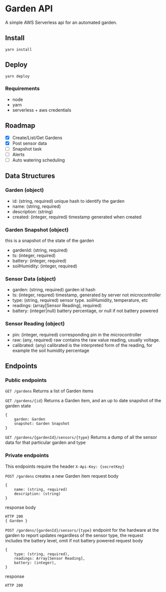 # Garden API
A simple AWS Serverless api for an automated garden.

## Install
`yarn install`

## Deploy
`yarn deploy`

### Requirements
+ node
+ yarn
+ serverless + aws credentials

## Roadmap 
- [x] Create/List/Get Gardens
- [x] Post sensor data
- [ ] Snapshot task
- [ ] Alerts
- [ ] Auto watering scheduling

## Data Structures

### Garden (object)
+ id: (string, required) unique hash to identify the garden
+ name: (string, required)
+ description: (string)
+ created: (integer, required) timestamp generated when created

### Garden Snapshot (object)
this is a snapshot of the state of the garden
+ gardenId: (string, required)
+ ts: (integer, required)
+ battery:  (integer, required)
+ soilHumidity: (integer, required)  

### Sensor Data (object)
+ garden: (string, required) garden id hash
+ ts: (integer, requred) timestamp, generated by server not microcontroller
+ type: (string, required) sensor type. soilHumidity, temperature, etc
+ readings: (array[Sensor Reading], required) 
+ battery: (integer|null) battery percentage, or null if not battery powered

### Sensor Reading (object)
+ pin: (integer, required) corresponding pin in the microcontroller
+ raw: (any, required) raw contains the raw value reading, usually voltage.
+ calibrated: (any) calibrated is the interpreted form of the reading, for example the soil humidity percentage

## Endpoints

### Public endpoints

`GET /gardens`
Returns a list of Garden items

`GET /gardens/{id}`
Returns a Garden item, and an up to date snapshot of the garden state
```
{
    garden: Garden
    snapshot: Garden Snapshot
}
```

`GET /gardens/{gardenId}/sensors/{type}` Returns a dump of all the sensor data for that particular garden and type

### Private endpoints
This endpoints require the header 
`X-Api-Key: {secretKey}`

`POST /gardens`
creates a new Garden item
request body
```
{
    name: (string, required) 
    description: (string)
}
```
response body
```
HTTP 200
{ Garden } 
```

`POST /gardens/{gardenId}/sensors/{type}`
endpoint for the hardware at the garden to report updates
regardless of the sensor type, the request includes the battery level, omit if not battery powered
request body
```
{
    type: (string, required),
    readings: Array[Sensor Reading],
    battery: (integer), 
}
```
response
```
HTTP 200
```
